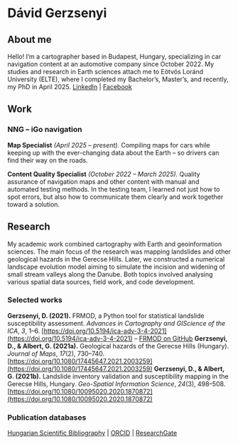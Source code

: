 
# Dávid Gerzsenyi
## About me
Hello!
I’m a cartographer based in Budapest, Hungary, specializing in car navigation content at an automotive company since October 2022. My studies and research in Earth sciences attach me to Eötvös Loránd University (ELTE), where I completed my Bachelor’s, Master’s, and recently, my PhD in April 2025.
[LinkedIn](https://www.linkedin.com/in/gerzsdavid/) | [Facebook](https://www.facebook.com/GerzsD/)


## Work
### NNG – iGo navigation
**Map Specialist** *(April 2025 – present).* 
Compiling maps for cars while keeping up with the ever-changing data about the Earth  – so drivers can find their way on the roads.

**Content Quality Specialist** *(October 2022 – March 2025).*
Quality assurance of navigation maps and other content with manual and automated testing methods. In the testing team, I learned not just how to spot errors, but also how to communicate them clearly and work together toward a solution.

## Research
My academic work combined cartography with Earth and geoinformation sciences. The main focus of the research was mapping landslides and other geological hazards in the Gerecse Hills. Later, we constructed a numerical landscape evolution model aiming to simulate the incision and widening of small stream valleys along the Danube. Both topics involved analysing various spatial data sources, field work, and code development.
### Selected works
**Gerzsenyi, D. (2021).** FRMOD, a Python tool for statistical landslide susceptibility assessment. _Advances in Cartography and GIScience of the ICA_, _3_, 1–6. [https://doi.org/10.5194/ica-adv-3-4-2021](https://doi.org/10.5194/ica-adv-3-4-2021) – [FRMOD on GitHub](https://github.com/gerzsd/frmod)
**Gerzsenyi, D., & Albert, G. (2021a).** Geological hazards of the Gerecse Hills (Hungary). _Journal of Maps_, _17_(2), 730–740. [https://doi.org/10.1080/17445647.2021.2003259](https://doi.org/10.1080/17445647.2021.2003259)
**Gerzsenyi, D., & Albert, G. (2021b).** Landslide inventory validation and susceptibility mapping in the Gerecse Hills, Hungary. _Geo-Spatial Information Science_, _24_(3), 498–508. [https://doi.org/10.1080/10095020.2020.1870872](https://doi.org/10.1080/10095020.2020.1870872)
### Publication databases
[Hungarian Scientific Bibliography](https://m2.mtmt.hu/gui2/?type=authors&mode=browse&sel=10063906) | [ORCID](https://orcid.org/0000-0002-3453-6079) | [ResearchGate](https://www.researchgate.net/profile/David-Gerzsenyi)
